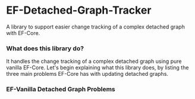 # EF-Detached-Graph-Tracker
A library to support easier change tracking of a complex detached graph with EF-Core.
### What does this library do?
It handles the change tracking of a complex detached graph using pure vanilla EF-Core.
Let's begin explaining what this library does, by listing the three main problems EF-Core has with updating detached graphs.

### EF-Vanilla Detached Graph Problems
